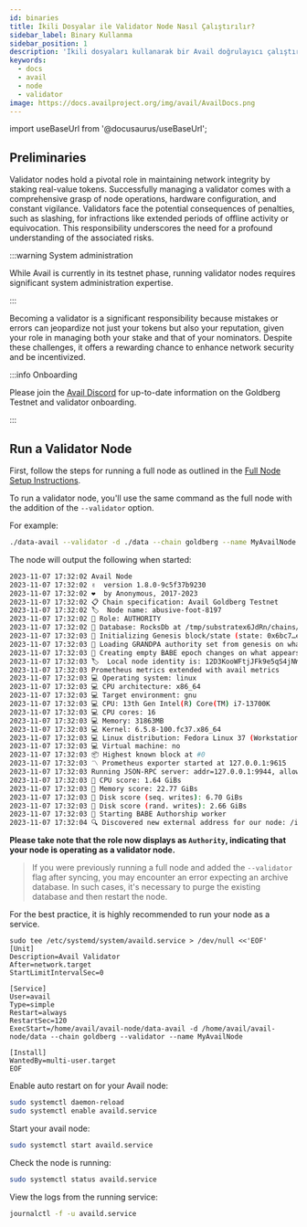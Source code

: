 ```yaml
---
id: binaries
title: İkili Dosyalar ile Validator Node Nasıl Çalıştırılır? 
sidebar_label: Binary Kullanma
sidebar_position: 1
description: 'İkili dosyaları kullanarak bir Avail doğrulayıcı çalıştırmayı öğrenin.'
keywords:
  - docs
  - avail
  - node
  - validator
image: https://docs.availproject.org/img/avail/AvailDocs.png
---
```


import useBaseUrl from '@docusaurus/useBaseUrl';

## Preliminaries

Validator nodes hold a pivotal role in maintaining network integrity by staking real-value tokens. Successfully managing a validator comes with a comprehensive grasp of node operations, hardware configuration, and constant vigilance. Validators face the potential consequences of penalties, such as slashing, for infractions like extended periods of offline activity or equivocation. This responsibility underscores the need for a profound understanding of the associated risks.

:::warning System administration

While Avail is currently in its testnet phase, running validator nodes requires significant system administration expertise.

:::

Becoming a validator is a significant responsibility because mistakes or errors can jeopardize not just your tokens but also your reputation, given your role in managing both your stake and that of your nominators. Despite these challenges, it offers a rewarding chance to enhance network security and be incentivized.

:::info Onboarding

Please join the [<ins>Avail Discord</ins>](https://discord.com/invite/y6fHnxZQX8) for up-to-date information on the Goldberg Testnet and
validator onboarding.

:::

## Run a Validator Node

First, follow the steps for running a full node as outlined in the
[Full Node Setup Instructions](/category/run-a-validator-node/).

To run a validator node, you'll use the same command as the full node with the addition of the `--validator` option.

For example:

```bash
./data-avail --validator -d ./data --chain goldberg --name MyAvailNode
```

The node will output the following when started:

```bash
2023-11-07 17:32:02 Avail Node    
2023-11-07 17:32:02 ✌️  version 1.8.0-9c5f37b9230    
2023-11-07 17:32:02 ❤️  by Anonymous, 2017-2023    
2023-11-07 17:32:02 📋 Chain specification: Avail Goldberg Testnet    
2023-11-07 17:32:02 🏷  Node name: abusive-foot-8197    
2023-11-07 17:32:02 👤 Role: AUTHORITY    
2023-11-07 17:32:02 💾 Database: RocksDb at /tmp/substratex6JdRn/chains/avail_goldberg_testnet/db/full    
2023-11-07 17:32:03 🔨 Initializing Genesis block/state (state: 0x6bc7…ec83, header-hash: 0x6f09…a7ae)    
2023-11-07 17:32:03 👴 Loading GRANDPA authority set from genesis on what appears to be first startup.    
2023-11-07 17:32:03 👶 Creating empty BABE epoch changes on what appears to be first startup.    
2023-11-07 17:32:03 🏷  Local node identity is: 12D3KooWFtjJFk9e5qS4jNWTPSUhTcpSLzeY25P3MeAhzDg6PHwd    
2023-11-07 17:32:03 Prometheus metrics extended with avail metrics    
2023-11-07 17:32:03 💻 Operating system: linux    
2023-11-07 17:32:03 💻 CPU architecture: x86_64    
2023-11-07 17:32:03 💻 Target environment: gnu    
2023-11-07 17:32:03 💻 CPU: 13th Gen Intel(R) Core(TM) i7-13700K    
2023-11-07 17:32:03 💻 CPU cores: 16    
2023-11-07 17:32:03 💻 Memory: 31863MB    
2023-11-07 17:32:03 💻 Kernel: 6.5.8-100.fc37.x86_64    
2023-11-07 17:32:03 💻 Linux distribution: Fedora Linux 37 (Workstation Edition)    
2023-11-07 17:32:03 💻 Virtual machine: no    
2023-11-07 17:32:03 📦 Highest known block at #0    
2023-11-07 17:32:03 〽️ Prometheus exporter started at 127.0.0.1:9615    
2023-11-07 17:32:03 Running JSON-RPC server: addr=127.0.0.1:9944, allowed origins=["http://localhost:*", "http://127.0.0.1:*", "https://localhost:*", "https://127.0.0.1:*", "https://polkadot.js.org"]    
2023-11-07 17:32:03 🏁 CPU score: 1.64 GiBs    
2023-11-07 17:32:03 🏁 Memory score: 22.77 GiBs    
2023-11-07 17:32:03 🏁 Disk score (seq. writes): 6.70 GiBs    
2023-11-07 17:32:03 🏁 Disk score (rand. writes): 2.66 GiBs    
2023-11-07 17:32:03 👶 Starting BABE Authorship worker    
2023-11-07 17:32:04 🔍 Discovered new external address for our node: /ip4/176.61.156.176/tcp/30333/p2p/12D3KooWFtjJFk9e5qS4jNWTPSUhTcpSLzeY25P3MeAhzDg6PHwd  
```

**Please take note that the role now displays as `Authority`, indicating that your node is operating as a validator node.**

> If you were previously running a full node and added the `--validator` flag after syncing, you may encounter an error expecting an archive database. In such cases, it's necessary to purge the existing database and then restart the node.

For the best practice, it is highly recommended to run your node as a service.

```
sudo tee /etc/systemd/system/availd.service > /dev/null <<'EOF'
[Unit]
Description=Avail Validator
After=network.target
StartLimitIntervalSec=0

[Service]
User=avail
Type=simple
Restart=always
RestartSec=120
ExecStart=/home/avail/avail-node/data-avail -d /home/avail/avail-node/data --chain goldberg --validator --name MyAvailNode

[Install]
WantedBy=multi-user.target
EOF
```

Enable auto restart on for your Avail node:

```bash
sudo systemctl daemon-reload
sudo systemctl enable availd.service
```

Start your avail node:

```bash
sudo systemctl start availd.service
```

Check the node is running:

```bash
sudo systemctl status availd.service
```

View the logs from the running service:

```bash
journalctl -f -u availd.service
```